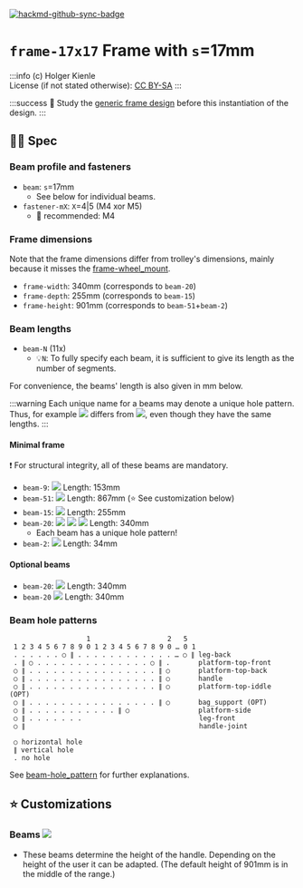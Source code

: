 [![hackmd-github-sync-badge](https://hackmd.io/lQmxAfu7TOy5vR5IXOEQ3w/badge)](https://hackmd.io/lQmxAfu7TOy5vR5IXOEQ3w)
# `frame-17x17` Frame with `s`=17mm
:::info
(c) Holger Kienle  
License (if not stated otherwise): [CC BY-SA](https://creativecommons.org/licenses/by-sa/4.0/)
:::

:::success
:book: Study the [generic frame design](/@kienle/frame-design) before this instantiation of the design.
:::

## :judge: Spec

### Beam profile and fasteners
- `beam`: `s`=17mm
    - See below for individual beams.
- `fastener-mX`: `X`=4|5 (M4 xor M5)
    - :owl: recommended: M4

### Frame dimensions
Note that the frame dimensions differ from trolley's dimensions, mainly because it misses the [frame-wheel_mount](/@hkienle/frame-wheel_mount/).
- `frame-width`: 340mm (corresponds to `beam-20`)
- `frame-depth`: 255mm (corresponds to `beam-15`)
- `frame-height`: 901mm (corresponds to `beam-51`+`beam-2`)

### Beam lengths
- `beam-N` (11x)
    - :bulb:`N`: To fully specify each beam, it is sufficient to give its length as the number of segments.

For convenience, the beams' length is also given in mm below.

:::warning
Each unique name for a beams may denote a unique hole pattern. Thus, for example ![](https://img.shields.io/badge/1x-handle-light.svg) differs from ![](https://img.shields.io/badge/1x-bag__support-lightblue.svg), even though they have the same lengths.
:::

#### Minimal frame

:exclamation: For structural integrity, all of these beams are mandatory.

- `beam-9`: ![](https://img.shields.io/badge/2x-leg--front-light.svg) Length: 153mm
- `beam-51`: ![](https://img.shields.io/badge/2x-leg--back-light.svg) Length: 867mm (:star: See customization below)
- `beam-15`: ![](https://img.shields.io/badge/2x-platform--side-light.svg) Length: 255mm
- `beam-20`: ![](https://img.shields.io/badge/1x-platform--top--back-light.svg) ![](https://img.shields.io/badge/1x-platform--top--front-light.svg) ![](https://img.shields.io/badge/1x-handle-light.svg) Length: 340mm
    - Each beam has a unique hole pattern!
- `beam-2`: ![](https://img.shields.io/badge/2x-handle--joint-light.svg) Length: 34mm

#### Optional beams
- `beam-20`: ![](https://img.shields.io/badge/1x-platform--top--middle-lightblue.svg) Length: 340mm
- `beam-20` ![](https://img.shields.io/badge/1x-bag__support-lightblue.svg) Length: 340mm

### Beam hole patterns
```
                   1                   2   5
 1 2 3 4 5 6 7 8 9 0 1 2 3 4 5 6 7 8 9 0 … 0 1
 . . . . . . ○ ∥ . . . . . . . . . . . . … ○ ∥ leg-back
 . ∥ ○ . . . . . . . . . . . . . . ○ ∥ .       platform-top-front
 ○ ∥ . . . . . . . . . . . . . . . . ∥ ○       platform-top-back
 ○ ∥ . . . . . . . . . . . . . . . . ∥ ○       handle
 ○ ∥ . . . . . . . . . . . . . . . . ∥ ○       platform-top-iddle (OPT)
 ○ ∥ . . . . . . . . . . . . . . . . ∥ ○       bag_support (OPT)
 ○ ∥ . . . . . . . . . . . ∥ ○                 platform-side
 ○ ∥ . . . . . . .                             leg-front
 ○ ∥                                           handle-joint

 ○ horizontal hole
 ∥ vertical hole
 . no hole
```
See [beam-hole_pattern](/@hkienle/beam-hole_pattern) for further explanations.

## :star: Customizations

### Beams ![](https://img.shields.io/badge/2x-leg--back-light.svg)
- These beams determine the height of the handle. Depending on the height of the user it can be adapted. (The default height of 901mm is in the middle of the range.)
